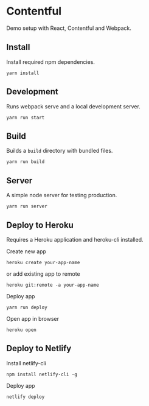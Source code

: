 # Contentful

Demo setup with React, Contentful and Webpack.

## Install

Install required npm dependencies.

```
yarn install
```

## Development

Runs webpack serve and a local development server.

```
yarn run start
```

## Build

Builds a `build` directory with bundled files.

```
yarn run build
```

## Server

A simple node server for testing production.

```
yarn run server
```

## Deploy to Heroku

Requires a Heroku application and heroku-cli installed.

Create new app

```
heroku create your-app-name
```

or add existing app to remote

```
heroku git:remote -a your-app-name
```

Deploy app

```
yarn run deploy
```

Open app in browser

```
heroku open
```

## Deploy to Netlify

Install netlify-cli

```
npm install netlify-cli -g
```

Deploy app

```
netlify deploy
```